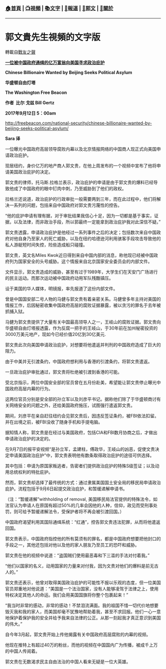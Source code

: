 ###  [:house:首頁](https://github.com/ourhimalayas/home) | [:tv:視頻](https://github.com/ourhimalayas/videos) | [:books:文字](https://github.com/ourhimalayas/txt) | [:newspaper:報道](https://github.com/ourhimalayas/news) | [:eagle:郭文](https://github.com/ourhimalayas/guomedia) | [:pray:關於](https://github.com/ourhimalayas/home/tree/master/about)
---
# 郭文貴先生視頻的文字版
轉載自[戰友之聲](http://littleantvoice.blogspot.com)

**[一位被中国政府通缉的亿万富翁向美国寻求政治庇护](https://www.blogger.com/null)**



**Chinese Billionaire Wanted by Beijing Seeks Political Asylum**



**华盛顿自由灯塔**



**The Washington Free Beacon**



**作者  比尔 戈兹 Bill Gertz**



**2017年9月12日 5：00am**

http://freebeacon.com/national-security/chinese-billionaire-wanted-by-beijing-seeks-political-asylum/

**Sara 译**



一位曝光中国政府高层领导腐败内幕以及北京情报网络的中国商人现正式向美国申请政治庇护。

现居纽约，身价亿万的地产商人郭文贵，在他上周发布的一个视频中宣布了他将申请美国政治庇护的决定。

郭文贵的律师，托马斯.拉格兰表示，政治庇护的申请是由于郭文贵的爆料已经导致他成了中国政府的眼中钉肉中刺，乃至威胁到了他们的政权。

拉格兰还说道，政治庇护的行政审批一般需要两到三年，而在此过程中，他们将解决一系列的问题，包括来自中国政府对郭文贵污蔑性的控告。

“他的庇护申请有理有据，对于审批结果我信心十足，因为一切都是基于事实，证据，以及法律，而非政治手段，所以郭最终一定能拿到政治庇护我对此深信不疑。”

郭文贵透露，申请政治庇护是他经过一系列事件之后的决定；包括数次来自中国政府对他自身乃至家人的死亡威胁，以及在纽约哈德逊河利用骇客手段攻击导致他的私人游艇短时间失控，险些造成船只碰撞。

郭文贵，英文名Miles Kwok近日得到来自中国内部的消息，称他现已经被中国政府列为国家安全的头号威胁。这个情报来自北京国家安全委员会的内部文件。

文件显示，郭文贵造成的威胁，甚至有过于1989年，大学生们在天安门广场进行的民主运动。而那次运动被中国政府动用军队残酷镇压。

设于美国的华人媒体，明镜报，率先报道了这份内部文件。

曾是中国国安部二号人物的马健与郭文贵有着亲密关系。马健曾多年主持对美国的情报工作，后因秘密收集中国政府高层的腐败证据暴露，被以贪污的罪名于去年被抓捕入狱。

马健为郭文贵提供了大量有关中国最高领导人之一，王岐山的腐败证据。郭文贵向华盛顿自由灯塔报透露，作为反腐一把手的王岐山，于30年前在加州秘密投资的3000万美元地产，现如今已经价值20亿到30亿美元.

郭文贵此次向美国申请政治庇护，对想要将他遣返并判刑的中国政府造成了巨大的阻力。

由于中美并无引渡条约，中国政府想利用与香港的引渡条约，将郭文贵遣返。

一旦政治庇护审批通过，郭文贵将杜绝被引渡到香港的可能。

受北京指示，两位中国安全部的官员曾在五月份赴美，希望能让郭文贵停止曝光中国政府高层内幕的行为。

这两位官员分别是安全部的孙立军以及刘彦平书记。据称他们除了于华盛顿商讨有关网络安全的问题之外，还给美国政府施压，试图强行遣返郭文贵。

期间，刘彦平在亲自赶往纽约会见郭文贵后，因违反签证条约，被FBI依法扣留。并在出境之前，被FBI没收了随身手机和手提电脑。

据知情人称，郭文贵是在经过与美国政府，包括CIA和FBI数月协商之后，才做出申请政治庇护的决定的。

在9月7日的报平安视频“是孙立军，孟建柱，傅政华，王岐山的凶恶，促使文贵决定申请美国政治庇护”中，郭文贵表明他有数条取得政治庇护的途径可供选择。

其中包括：申请为原国家叛逃者，告密者们提供政治庇护的特殊S级签证；以及动用总统权利的特批庇护。

然而，郭文贵却选择了最传统的方式：通过隶属美国国土安全局的移民局申请政治庇护。流程包括于9月6日起提交政治庇护，和暂缓递解申请书。

（注：“暂缓递解”withholding of removal, 美国移民局法官提供的特殊法令，如法官认为申请人在原国有超过50%的几率会因他的人种，信仰，政见而受刑事处罚，则可给予暂缓递解法令，受保护者将不再会被引渡回国。）

中国政府渴望利用其国际通缉系统：“红通”，控告郭文贵违法犯罪，从而将他遣返回国。

郭文贵表示，中国政府指控他的所有莫须有的罪名，都是中国政府想要把他封口的手段之一，其他还包括对他以及他的家人朋友乃至员工的恐吓和威胁。

郭文贵在他的视频中说道：“盗国贼们使用最恶毒和下三滥的手法对付着我。”

“他们以国家的名义，动用国家的力量来对付我，因为文贵对他们的爆料是前无古人的。”

郭文贵还表示，他曾对取得美国政治庇护的可能性不报以乐观的态度，但一位美国官员郑重地对他说道：“美国是一个法治国家，没有人能够凌驾于法律之上，使用特权决定其他人的命运。我们会用美国国旗将你整个包裹起来！”

“我当时非常的感动，非常的感动！不禁泪流满面。我的祖国不惜一切代价地想要毁灭我和我的家人，而美国却毫不犹豫地帮助着我，甚至不求回报。他们一心一意地保护着保护我的安全并给予我来自法律的公正。从那一刻起我才真正意识到美国的伟大。”

自今年3月起，郭文贵开始上传他揭露有关中国政府高层腐败的内幕的视频。

他现在推特上有超过40万的粉丝，而他的视频在中国国内广为传播，被成千上万的中国人传阅着。

郭文贵在无数渴求民主自由法治的中国人看来无疑是一位大英雄。
<u></u><sub></sub><sup></sup><strike></strike>